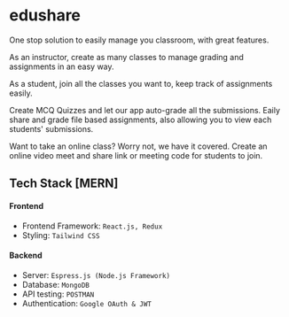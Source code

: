 # edushare

One stop solution to easily manage you classroom,
with great features.

As an instructor, create as many classes to manage
grading and assignments in an easy way.

As a student, join all the classes you want to, keep track of assignments easily.

Create MCQ Quizzes and let our app auto-grade all the submissions.
Eaily share and grade file based assignments, also allowing you to view
each students' submissions.

Want to take an online class? Worry not, we have it covered.
Create an online video meet and share link or meeting code
for students to join.

## Tech Stack [MERN]

#### Frontend

- Frontend Framework: `React.js, Redux`
- Styling: `Tailwind CSS`

#### Backend

- Server: `Espress.js (Node.js Framework)`
- Database: `MongoDB`
- API testing: `POSTMAN`
- Authentication: `Google OAuth & JWT`

